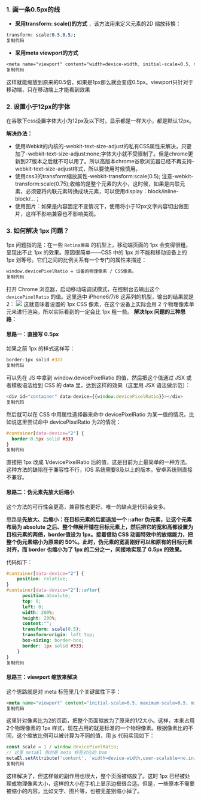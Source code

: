 ### 1. 画一条0.5px的线

* **采用transform: scale()的方式** ，该方法用来定义元素的2D 缩放转换：

```css
transform: scale(0.5,0.5);
复制代码
```

* **采用meta viewport的方式**

```css
<meta name="viewport" content="width=device-width, initial-scale=0.5, minimum-scale=0.5, maximum-scale=0.5"/>
复制代码
```

这样就能缩放到原来的0.5倍，如果是1px那么就会变成0.5px。viewport只针对于移动端，只在移动端上才能看到效果

### 2. 设置小于12px的字体

在谷歌下css设置字体大小为12px及以下时，显示都是一样大小，都是默认12px。

**解决办法：**

* 使用Webkit的内核的-webkit-text-size-adjust的私有CSS属性来解决，只要加了-webkit-text-size-adjust:none;字体大小就不受限制了。但是chrome更新到27版本之后就不可以用了。所以高版本chrome谷歌浏览器已经不再支持-webkit-text-size-adjust样式，所以要使用时候慎用。
* 使用css3的transform缩放属性-webkit-transform:scale(0.5); 注意-webkit-transform:scale(0.75);收缩的是整个元素的大小，这时候，如果是内联元素，必须要将内联元素转换成块元素，可以使用display：block/inline-block/...；
* 使用图片：如果是内容固定不变情况下，使用将小于12px文字内容切出做图片，这样不影响兼容也不影响美观。

### 3. 如何解决 1px 问题？

1px 问题指的是：在一些 `Retina屏幕` 的机型上，移动端页面的 1px 会变得很粗，呈现出不止 1px 的效果。原因很简单——CSS 中的 1px 并不能和移动设备上的 1px 划等号。它们之间的比例关系有一个专门的属性来描述：

```html
window.devicePixelRatio = 设备的物理像素 / CSS像素。
复制代码
```

打开 Chrome 浏览器，启动移动端调试模式，在控制台去输出这个 `devicePixelRatio` 的值。这里选中 iPhone6/7/8 这系列的机型，输出的结果就是2：
![](https://p3-juejin.byteimg.com/tos-cn-i-k3u1fbpfcp/a8af7dca29f84b7e9d1f94232713ef07~tplv-k3u1fbpfcp-zoom-in-crop-mark:4536:0:0:0.awebp)
这就意味着设置的 1px CSS 像素，在这个设备上实际会用 2 个物理像素单元来进行渲染，所以实际看到的一定会比 1px 粗一些。
**解决1px 问题的三种思路：**

#### 思路一：直接写 0.5px

如果之前 1px 的样式这样写：

```css
border:1px solid #333
复制代码
```

可以先在 JS 中拿到 window.devicePixelRatio 的值，然后把这个值通过 JSX 或者模板语法给到 CSS 的 data 里，达到这样的效果（这里用 JSX 语法做示范）：

```javascript
<div id="container" data-device={{window.devicePixelRatio}}></div>
复制代码
```

然后就可以在 CSS 中用属性选择器来命中 devicePixelRatio 为某一值的情况，比如说这里尝试命中 devicePixelRatio 为2的情况：

```css
#container[data-device="2"] {
  border:0.5px solid #333
}
复制代码
```

直接把 1px 改成 1/devicePixelRatio 后的值，这是目前为止最简单的一种方法。这种方法的缺陷在于兼容性不行，IOS 系统需要8及以上的版本，安卓系统则直接不兼容。

#### 思路二：伪元素先放大后缩小

这个方法的可行性会更高，兼容性也更好。唯一的缺点是代码会变多。

思路是**先放大、后缩小：在目标元素的后面追加一个 ::after 伪元素，让这个元素布局为 absolute 之后、整个伸展开铺在目标元素上，然后把它的宽和高都设置为目标元素的两倍，border值设为 1px。接着借助 CSS 动画特效中的放缩能力，把整个伪元素缩小为原来的 50%。此时，伪元素的宽高刚好可以和原有的目标元素对齐，而 border 也缩小为了 1px 的二分之一，间接地实现了 0.5px 的效果。**

代码如下：

```css
#container[data-device="2"] {
    position: relative;
}
#container[data-device="2"]::after{
      position:absolute;
      top: 0;
      left: 0;
      width: 200%;
      height: 200%;
      content:"";
      transform: scale(0.5);
      transform-origin: left top;
      box-sizing: border-box;
      border: 1px solid #333;
    }
}
复制代码
```

#### 思路三：viewport 缩放来解决

这个思路就是对 meta 标签里几个关键属性下手：

```html
<meta name="viewport" content="initial-scale=0.5, maximum-scale=0.5, minimum-scale=0.5, user-scalable=no">
复制代码
```

这里针对像素比为2的页面，把整个页面缩放为了原来的1/2大小。这样，本来占用2个物理像素的 1px 样式，现在占用的就是标准的一个物理像素。根据像素比的不同，这个缩放比例可以被计算为不同的值，用 js 代码实现如下：

```javascript
const scale = 1 / window.devicePixelRatio;
// 这里 metaEl 指的是 meta 标签对应的 Dom
metaEl.setAttribute('content', `width=device-width,user-scalable=no,initial-scale=${scale},maximum-scale=${scale},minimum-scale=${scale}`);
复制代码
```

这样解决了，但这样做的副作用也很大，整个页面被缩放了。这时 1px 已经被处理成物理像素大小，这样的大小在手机上显示边框很合适。但是，一些原本不需要被缩小的内容，比如文字、图片等，也被无差别缩小掉了。
